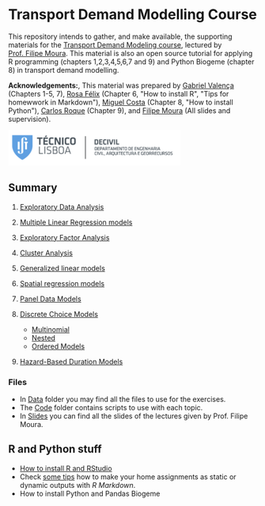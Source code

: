 Transport Demand Modelling Course
================

This repository intends to gather, and make available, the supporting
materials for the [Transport Demand Modeling
course](https://fenix.tecnico.ulisboa.pt/disciplinas/MPTra/2020-2021/1-semestre/materiais-de-apoio),
lectured by [Prof. Filipe
Moura](https://ushift.tecnico.ulisboa.pt/team-filipe-moura/). This
material is also an open source tutorial for applying R programming
(chapters 1,2,3,4,5,6,7 and 9) and Python Biogeme (chapter 8) in
transport demand modelling.

**Acknowledgements:**,
This material was prepared by [Gabriel
Valença](https://ushift.tecnico.ulisboa.pt/team-gabriel-valenca/) (Chapters 1-5, 7),
[Rosa Félix](https://ushift.tecnico.ulisboa.pt/team-rosa-felix/) (Chapter 6, "How to install R", "Tips for homewwork in Markdown"),
[Miguel Costa](https://ushift.tecnico.ulisboa.pt/team-miguel-costa/) (Chapter 8, "How to install Python"),
[Carlos Roque](https://ushift.tecnico.ulisboa.pt/team-carlos-roque/) (Chapter 9),
and [Filipe
Moura](https://ushift.tecnico.ulisboa.pt/team-filipe-moura/) (All slides and supervision).

![](README_files/ist.PNG)

## Summary

1.  [Exploratory Data Analysis](1-ExploratoryDataAnalysis.md)

2.  [Multiple Linear Regression models](2-MultipleLinearRegression.md)

3.  [Exploratory Factor Analysis](3-FactorAnalysis.md)

4.  [Cluster Analysis](4-ClusterAnalysis.md)

5.  [Generalized linear models](5-GeneralizedLinearModels.md)

6.  [Spatial regression models](6-SpatialModels.md)

7.  [Panel Data Models](7-PanelModels.md)

8.  [Discrete Choice Models](8-DiscreteChoiceModels/)
    
      - [Multinomial](8-DiscreteChoiceModels/8.1-MultinomialLogitAndProbitModels/)
      - [Nested](8-DiscreteChoiceModels/8.2-NestedLogitModels/)
      - [Ordered Models](8-DiscreteChoiceModels/8.3-OrderedLogitModels/)

9.  [Hazard-Based Duration Models](9-HazardBasedModels.md)

### Files

  - In [Data](Data/) folder you may find all the files to use for the
    exercises.  
  - The [Code](Code/) folder contains scripts to use with each topic.
  - In [Slides](Slides/Slides.md) you can find all the slides of the
    lectures given by Prof. Filipe Moura.

## R and Python stuff

  - [How to install R and RStudio](0-InstallR.md)
  - Check [some tips](RMarkdownReports.md) how to make your home
    assignments as static or dynamic outputs with *R Markdown*.
  - How to install Python and Pandas Biogeme
